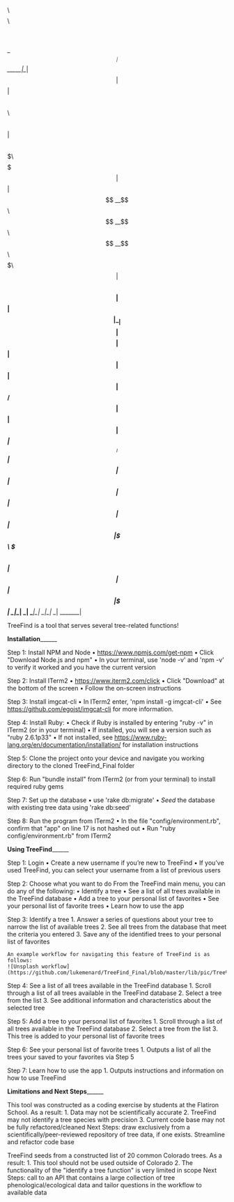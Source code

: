 

$$$$$$$$\                            $$$$$$$$\ $$\                 $$\
\__$$  __|                           $$  _____|\__|                $$ |
   $$ | $$$$$$\   $$$$$$\   $$$$$$\  $$ |      $$\ $$$$$$$\   $$$$$$$ |
   $$ |$$  __$$\ $$  __$$\ $$  __$$\ $$$$$\    $$ |$$  __$$\ $$  __$$ |
   $$ |$$ |  \__|$$$$$$$$ |$$$$$$$$ |$$  __|   $$ |$$ |  $$ |$$ /  $$ |
   $$ |$$ |      $$   ____|$$   ____|$$ |      $$ |$$ |  $$ |$$ |  $$ |
   $$ |$$ |      \$$$$$$$\ \$$$$$$$\ $$ |      $$ |$$ |  $$ |\$$$$$$$ |
   \__|\__|       \_______| \_______|\__|      \__|\__|  \__| \_______|


TreeFind is a tool that serves several tree-related functions!

__________________________________________________Installation________________________________________________________

Step 1: Install NPM and Node
    •	https://www.npmjs.com/get-npm
    •	Click "Download Node.js and npm"
    •	In your terminal, use  'node -v' and 'npm -v' to verify it worked and you have the current version

Step 2: Install ITerm2
    •	https://www.iterm2.com/click
    •	Click "Download" at the bottom of the screen
    •	Follow the on-screen instructions

Step 3: Install imgcat-cli
    •	In ITerm2 enter, 'npm install -g imgcat-cli'
    •	See https://github.com/egoist/imgcat-cli for more information.

Step 4: Install Ruby:
    • Check if Ruby is installed by entering "ruby -v" in ITerm2 (or in your terminal)
    •	If installed, you will see a version such as "ruby 2.6.1p33"
    •	If not installed, see https://www.ruby-lang.org/en/documentation/installation/ for installation instructions

Step 5: Clone the project onto your device and navigate you working directory to the cloned TreeFind_Final folder

Step 6: Run "bundle install" from ITerm2 (or from your terminal) to install required ruby gems

Step 7: Set up the database
    •	use 'rake db:migrate'
    •	*Seed* the database with existing tree data using 'rake db:seed'

Step 8: Run the program from ITerm2
    • In the file "config/environment.rb", confirm that "app" on line 17 is not hashed out
    • Run "ruby config/environment.rb" from ITerm2


__________________________________________________Using TreeFind________________________________________________________

Step 1: Login
    •	Create a new username if you’re new to TreeFind
    •	If you’ve used TreeFind, you can select your username from a list of previous users

Step 2: Choose what you want to do
From the TreeFind main menu, you can do any of the following:
    •	Identify a tree
    •	See a list of all trees available in the TreeFind database
    •	Add a tree to your personal list of favorites
    •	See your personal list of favorite trees
    •	Learn how to use the app

Step 3:  Identify a tree
    1.	Answer a series of questions about your tree to narrow the list of available trees
    2.	See all trees from the database that meet the criteria you entered
    3.	Save any of the identified trees to your personal list of favorites

    An example workflow for navigating this feature of TreeFind is as follows:
    ![Unsplash workflow](https://github.com/lukemenard/TreeFind_Final/blob/master/lib/pic/Tree%20ID%20CLI%20Project%20Workflow.png)

Step 4: See a list of all trees available in the TreeFind database
    1.	Scroll through a list of all trees available in the TreeFind database
    2.	Select a tree from the list
    3.	See additional information and characteristics about the selected tree

Step 5: Add a tree to your personal list of favorites
    1.	Scroll through a list of all trees available in the TreeFind database
    2.	Select a tree from the list
    3.	This tree is added to your personal list of favorite trees

Step 6: See your personal list of favorite trees
    1.	Outputs a list of all the trees your saved to your favorites via Step 5

Step 7: Learn how to use the app
    1.	Outputs instructions and information on how to use TreeFind

__________________________________________________Limitations and Next Steps________________________________________________________

This tool was constructed as a coding exercise by students at the Flatiron School. As a result:
    1. Data may not be scientifically accurate
    2. TreeFind may not identify a tree species with precision
    3. Current code base may not be fully refactored/cleaned
Next Steps: draw exclusively from a scientifically/peer-reviewed repository of tree data, if one exists. Streamline and refactor code base

TreeFind seeds from a constructed list of 20 common Colorado trees. As a result:
    1. This tool should not be used outside of Colorado
    2. The functionality of the "identify a tree function" is very limited in scope
Next Steps: call to an API that contains a large collection of tree phenological/ecological data and tailor questions in the workflow to available data
